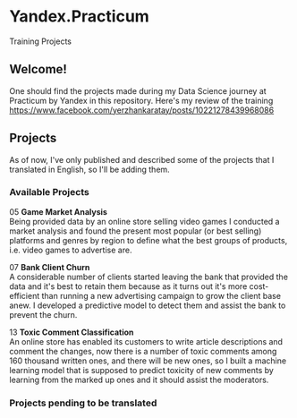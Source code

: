 # Yandex.Practicum
Training Projects

## Welcome! 

One should find the projects made during my Data Science journey at Practicum by Yandex in this repository.
Here's my review of the training https://www.facebook.com/yerzhankaratay/posts/10221278439968086

## Projects

As of now, I've only published and described some of the projects that I translated in English, so I'll be adding them.

### Available Projects

05 **Game Market Analysis** \
Being provided data by an online store selling video games I conducted a market analysis and found the present most popular (or best selling) platforms and genres by region to define what the best groups of products, i.e. video games to advertise are.

07 **Bank Client Churn** \
A considerable number of clients started leaving the bank that provided the data and it's best to retain them because as it turns out it's more cost-efficient than running a new advertising campaign to grow the client base anew. I developed a predictive model to detect them and assist the bank to prevent the churn.

13 **Toxic Comment Classification** \
An online store has enabled its customers to write article descriptions and comment the changes, now there is a number of toxic comments among 160 thousand written ones, and there will be new ones, so I built a machine learning model that is supposed to predict toxicity of new comments by learning from the marked up ones and it should assist the moderators.


### Projects pending to be translated 

